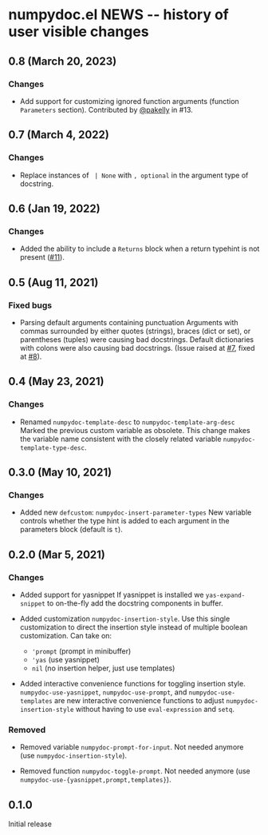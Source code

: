# numpydoc.el NEWS -- history of user visible changes

## 0.8 (March 20, 2023)

### Changes

- Add support for customizing ignored function arguments (function
  `Parameters` section). Contributed by
  [@pakelly](https://github.com/pakelley) in #13.

## 0.7 (March 4, 2022)

### Changes

- Replace instances of ` | None` with `, optional` in the argument
  type of docstring.

## 0.6 (Jan 19, 2022)

### Changes

- Added the ability to include a `Returns` block when a return
  typehint is not present
  ([#11](https://github.com/douglasdavis/numpydoc.el/pull/11)).

## 0.5 (Aug 11, 2021)

### Fixed bugs

- Parsing default arguments containing punctuation Arguments with
  commas surrounded by either quotes (strings), braces (dict or set),
  or parentheses (tuples) were causing bad docstrings. Default
  dictionaries with colons were also causing bad docstrings. (Issue
  raised at
  [#7](https://github.com/douglasdavis/numpydoc.el/issues/7), fixed at
  [#8](https://github.com/douglasdavis/numpydoc.el/pull/8)).

## 0.4 (May 23, 2021)

### Changes

- Renamed `numpydoc-template-desc` to `numpydoc-template-arg-desc`
  Marked the previous custom variable as obsolete. This change makes
  the variable name consistent with the closely related variable
  `numpydoc-template-type-desc`.

## 0.3.0 (May 10, 2021)

### Changes

- Added new `defcustom`: `numpydoc-insert-parameter-types` New
  variable controls whether the type hint is added to each argument in
  the parameters block (default is `t`).

## 0.2.0 (Mar 5, 2021)

### Changes

- Added support for yasnippet If yasnippet is installed we
  `yas-expand-snippet` to on-the-fly add the docstring components in
  buffer.

- Added customization `numpydoc-insertion-style`. Use this single
  customization to direct the insertion style instead of multiple
  boolean customization. Can take on:
  - `'prompt` (prompt in minibuffer)
  - `'yas` (use yasnippet)
  - `nil` (no insertion helper, just use templates)

- Added interactive convenience functions for toggling insertion
  style. `numpydoc-use-yasnippet`, `numpydoc-use-prompt`, and
  `numpydoc-use-templates` are new interactive convenience functions
  to adjust `numpydoc-insertion-style` without having to use
  `eval-expression` and `setq`.

### Removed

- Removed variable `numpydoc-prompt-for-input`. Not needed anymore
  (use `numpydoc-insertion-style`).

- Removed function `numpydoc-toggle-prompt`. Not needed anymore (use
  `numpydoc-use-{yasnippet,prompt,templates}`).

## 0.1.0

Initial release
